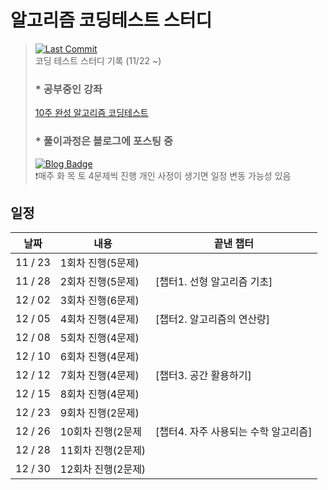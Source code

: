 # **알고리즘 코딩테스트 스터디**
> [![Last Commit](https://img.shields.io/github/last-commit/jihoooo97/Algorithm?style=flat&labelColor=white&logo=Java&logoColor=007396)](https://github.com/jihoooo97/Algorithm)  
> 코딩 테스트 스터디 기록 (11/22 ~)
> ### * 공부중인 강좌
> [10주 완성 알고리즘 코딩테스트](https://edu.goorm.io/learn/lecture/554/10주-완성-알고리즘-코딩테스트)
> ### * 풀이과정은 블로그에 포스팅 중
> [![Blog Badge](https://img.shields.io/badge/-Jiho's_Blog-white?style=flat&logo=naver)](https://blog.naver.com/yjh7827/222580604912)  
> ❗️매주 화 목 토 4문제씩 진행
> 개인 사정이 생기면 일정 변동 가능성 있음
## 일정
| 날짜 | 내용 | 끝낸 챕터 |
|---|---|---|
| 11 / 23 | 1회차 진행(5문제) ||
| 11 / 28 | 2회차 진행(5문제) |[챕터1. 선형 알고리즘 기초] |
| 12 / 02 | 3회차 진행(6문제) ||
| 12 / 05 | 4회차 진행(4문제) |[챕터2. 알고리즘의 연산량] |
| 12 / 08 | 5회차 진행(4문제) ||
| 12 / 10 | 6회차 진행(4문제) ||
| 12 / 12 | 7회차 진행(4문제) |[챕터3. 공간 활용하기] |
| 12 / 15 | 8회차 진행(4문제) |
| 12 / 23 | 9회차 진행(2문제) |
| 12 / 26 | 10회차 진행(2문제 | [챕터4. 자주 사용되는 수학 알고리즘] |
| 12 / 28 | 11회차 진행(2문제) |
| 12 / 30 | 12회차 진행(2문제) |
